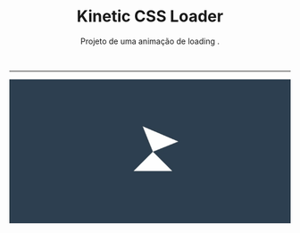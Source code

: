 <h1 align="center"> Kinetic CSS Loader </h1>

<p align="center"> Projeto de uma animação de loading .</p>

</br> <hr>

<p align = "center"><img src= "./.github/Kinetic CSS Loader.gif"></p>
